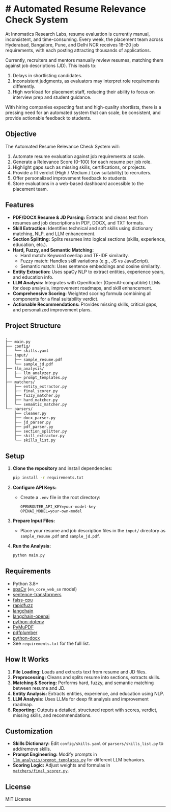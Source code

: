 # # Automated Resume Relevance Check System

At Innomatics Research Labs, resume evaluation is currently manual, inconsistent, and time-consuming. Every week, the placement team across Hyderabad, Bangalore, Pune, and Delhi NCR receives 18–20 job requirements, with each posting attracting thousands of applications.  

Currently, recruiters and mentors manually review resumes, matching them against job descriptions (JD). This leads to:  
1. Delays in shortlisting candidates.  
2. Inconsistent judgments, as evaluators may interpret role requirements differently.  
3. High workload for placement staff, reducing their ability to focus on interview prep and student guidance.  

With hiring companies expecting fast and high-quality shortlists, there is a pressing need for an automated system that can scale, be consistent, and provide actionable feedback to students.  

## Objective

The Automated Resume Relevance Check System will:  
1. Automate resume evaluation against job requirements at scale.  
2. Generate a Relevance Score (0–100) for each resume per job role.  
3. Highlight gaps such as missing skills, certifications, or projects.  
4. Provide a fit verdict (High / Medium / Low suitability) to recruiters.  
5. Offer personalized improvement feedback to students.  
6. Store evaluations in a web-based dashboard accessible to the placement team.  

## Features

- **PDF/DOCX Resume & JD Parsing:** Extracts and cleans text from resumes and job descriptions in PDF, DOCX, and TXT formats.
- **Skill Extraction:** Identifies technical and soft skills using dictionary matching, NLP, and LLM enhancement.
- **Section Splitting:** Splits resumes into logical sections (skills, experience, education, etc.).
- **Hard, Fuzzy, and Semantic Matching:** 
  - Hard match: Keyword overlap and TF-IDF similarity.
  - Fuzzy match: Handles skill variations (e.g., JS vs JavaScript).
  - Semantic match: Uses sentence embeddings and cosine similarity.
- **Entity Extraction:** Uses spaCy NLP to extract entities, experience years, and education info.
- **LLM Analysis:** Integrates with OpenRouter (OpenAI-compatible) LLMs for deep analysis, improvement roadmaps, and skill enhancement.
- **Comprehensive Scoring:** Weighted scoring formula combining all components for a final suitability verdict.
- **Actionable Recommendations:** Provides missing skills, critical gaps, and personalized improvement plans.

## Project Structure

```
.
├── main.py
├── config/
│   └── skills.yaml
├── input/
│   ├── sample_resume.pdf
│   └── sample_jd.pdf
├── llm_analysis/
│   ├── llm_analyzer.py
│   └── prompt_templates.py
├── matchers/
│   ├── entity_extractor.py
│   ├── final_scorer.py
│   ├── fuzzy_matcher.py
│   ├── hard_matcher.py
│   └── semantic_matcher.py
└── parsers/
    ├── cleaner.py
    ├── docx_parser.py
    ├── jd_parser.py
    ├── pdf_parser.py
    ├── section_splitter.py
    ├── skill_extractor.py
    └── skills_list.py
```

## Setup

1. **Clone the repository** and install dependencies:
    ```sh
    pip install -r requirements.txt
    ```

2. **Configure API Keys:**
    - Create a `.env` file in the root directory:
      ```
      OPENROUTER_API_KEY=your-model-key
      OPENAI_MODEL=your-own-model 
      ```

3. **Prepare Input Files:**
    - Place your resume and job description files in the `input/` directory as `sample_resume.pdf` and `sample_jd.pdf`.

4. **Run the Analysis:**
    ```sh
    python main.py
    ```

## Requirements

- Python 3.8+
- [spaCy](https://spacy.io/) (`en_core_web_sm` model)
- [sentence-transformers](https://www.sbert.net/)
- [faiss-cpu](https://github.com/facebookresearch/faiss)
- [rapidfuzz](https://github.com/maxbachmann/RapidFuzz)
- [langchain](https://github.com/langchain-ai/langchain)
- [langchain-openai](https://github.com/langchain-ai/langchain)
- [python-dotenv](https://github.com/theskumar/python-dotenv)
- [PyMuPDF](https://github.com/pymupdf/PyMuPDF)
- [pdfplumber](https://github.com/jsvine/pdfplumber)
- [python-docx](https://github.com/python-openxml/python-docx)
- See `requirements.txt` for the full list.

## How It Works

1. **File Loading:** Loads and extracts text from resume and JD files.
2. **Preprocessing:** Cleans and splits resume into sections, extracts skills.
3. **Matching & Scoring:** Performs hard, fuzzy, and semantic matching between resume and JD.
4. **Entity Analysis:** Extracts entities, experience, and education using NLP.
5. **LLM Analysis:** Uses LLMs for deep fit analysis and improvement roadmap.
6. **Reporting:** Outputs a detailed, structured report with scores, verdict, missing skills, and recommendations.

## Customization

- **Skills Dictionary:** Edit `config/skills.yaml` or `parsers/skills_list.py` to add/remove skills.
- **Prompt Engineering:** Modify prompts in [`llm_analysis/prompt_templates.py`](llm_analysis/prompt_templates.py) for different LLM behaviors.
- **Scoring Logic:** Adjust weights and formulas in [`matchers/final_scorer.py`](matchers/final_scorer.py).

## License

MIT License

---
